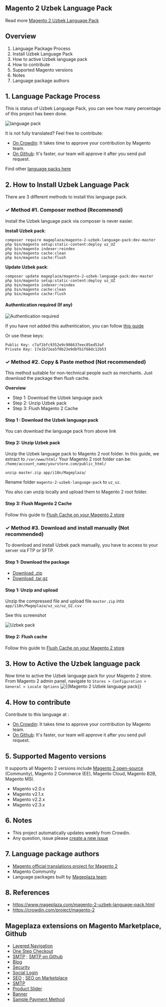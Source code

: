 ## Magento 2 Uzbek Language Pack



Read more [Magento 2 Uzbek Language Pack](https://www.mageplaza.com/magento-2-uzbek-language-pack.html)


## Overview

1. Language Package Process
2. Install Uzbek Language Pack
3. How to active Uzbek language pack
4. How to contribute
5. Supported Magento versions
6. Notes
7. Language package authors

## 1. Language Package Process

This is status of Uzbek Language Pack, you can see how many percentage of this project has been done.

![language pack](http://progressed.io/bar/22?title=translated)

It is not fully translated? Feel free to contribute:
- [On Crowdin](https://crowdin.com/project/magento-2): It takes time to approve your contribution by Magento team.
- [On Github](https://github.com/mageplaza/magento-2-uzbek-language-pack/blob/master/HOW-TO-CONTRIBUTE.md): It's faster, our team will approve it after you send pull request.


Find other [language packs here](https://www.mageplaza.com/kb/magento-2-language-pack/)

## 2. How to Install Uzbek Language Pack

There are 3 different methods to install this language pack.

### ✓ Method #1. Composer method (Recommend)
Install the Uzbek language pack via composer is never easier.

**Install Uzbek pack**:

```
composer require mageplaza/magento-2-uzbek-language-pack:dev-master
php bin/magento setup:static-content:deploy uz_UZ
php bin/magento indexer:reindex
php bin/magento cache:clean
php bin/magento cache:flush

```


**Update  Uzbek pack**:

```
composer update mageplaza/magento-2-uzbek-language-pack:dev-master
php bin/magento setup:static-content:deploy uz_UZ
php bin/magento indexer:reindex
php bin/magento cache:clean
php bin/magento cache:flush

```

#### Authentication required (If any)

![Authentication required](https://cdn.mageplaza.com/media/general/dmryiPk.png)

If you have not added this authentication, you can follow [this guide](http://devdocs.magento.com/guides/v2.0/install-gde/prereq/connect-auth.html)

Or use these keys:

```
Public Key: c7af1bfc9352e9c986637eec85ed53af
Private Key: 17e1b72ea5f0b23e9dbfb1f68dc12b53
```



### ✓ Method #2. Copy & Paste method (Not recommended)

This method suitable for non-technical people such as merchants. Just download the package then flush cache.

**Overview**

- Step 1: Download the Uzbek language pack
- Step 2: Unzip Uzbek pack
- Step 3: Flush Magento 2 Cache

#### Step 1 : Download the Uzbek language pack

You can download the language pack from above link

#### Step 2: Unzip Uzbek pack

Unzip the Uzbek language pack to Magento 2 root folder. In this guide, we extract to `/var/www/html/`
Your Magento 2 root folder can be: `/home/account_name/yourstore.com/public_html/`

```
unzip master.zip app/i18n/Mageplaza/
```

Rename folder `magento-2-uzbek-language-pack` to `uz_uz`.


You also can unzip locally and upload them to Magento 2 root folder.

#### Step 3: Flush Magento 2 Cache

Follow this guide to [Flush Cache on your Magento 2 store](https://www.mageplaza.com/kb/how-flush-enable-disable-cache.html)


### ✓ Method #3. Download and install manually (Not recommended)

To download and install Uzbek pack manually, you have to access to your server via FTP or SFTP.

#### Step 1: Download the package

- [Download .zip](https://github.com/mageplaza/magento-2-uzbek-language-pack/archive/master.zip)
- [Download .tar.gz](https://github.com/mageplaza/magento-2-uzbek-language-pack/tarball/master)

#### Step 1: Unzip and upload

Unzip the compressed file and upload file `master.zip` into `app/i18n/Mageplaza/uz_uz/uz_UZ.csv`

See this screenshot

![Uzbek pack](https://cdn3.mageplaza.com/media/general/language-pack.png)

#### Step 2: Flush cache

Follow this guide to [Flush Cache on your Magento 2 store](https://www.mageplaza.com/kb/how-flush-enable-disable-cache.html)


## 3. How to Active the Uzbek language pack 

Now time to active the Uzbek language pack for your Magento 2 store. From Magento 2 admin panel, navigate to `Stores > Configuration > General > Locale Options`
![{{Magento 2 Uzbek language pack}}](https://cdn.mageplaza.com/media/general/aPSUA0l.png)


## 4. How to contribute

Contribute to this language at :
- [On Crowdin](https://crowdin.com/project/magento-2): It takes time to approve your contribution by Magento team.
- [On Github](https://github.com/mageplaza/magento-2-uzbek-language-pack/blob/master/HOW-TO-CONTRIBUTE.md): It's faster, our team will approve it after you send pull request.


## 5. Supported Magento versions

It supports all Magento 2 versions include [Magento 2 open-source](https://www.mageplaza.com/download-magento/) (Community), Magento 2 Commerce (EE), Magento Cloud, Magento B2B, Magento MSI.


- Magento v2.0.x
- Magento v2.1.x
- Magento v2.2.x
- Magento v2.3.x



## 6. Notes 

- This project automatically updates weekly from Crowdin.
- Any question, issue please [create a new issue](https://github.com/mageplaza/magento-2-uzbek-language-pack/issues/new)

## 7. Language package authors

- [Magento official translations project for Magento 2](https://crowdin.com/project/magento-2)
- Magento Community
- Language packages built by [Mageplaza team](https://www.mageplaza.com/)


## 8. References 

- https://www.mageplaza.com/magento-2-uzbek-language-pack.html
- https://crowdin.com/project/magento-2



## Mageplaza extensions on Magento Marketplace, Github


- [Layered Navigation](https://marketplace.magento.com/mageplaza-layered-navigation-m2.html)
- [One Step Checkout](https://marketplace.magento.com/mageplaza-magento-2-one-step-checkout-extension.html)
- [SMTP](https://marketplace.magento.com/mageplaza-module-smtp.html) ; [SMTP on Github](https://github.com/mageplaza/magento-2-smtp)
- [Blog](https://github.com/mageplaza/magento-2-blog)
- [Security](https://marketplace.magento.com/mageplaza-module-security.html)
- [Social Login](https://github.com/mageplaza/magento-2-social-login)
- [SEO](https://github.com/mageplaza/magento-2-seo) ; [SEO on Marketplace](https://marketplace.magento.com/mageplaza-magento-2-seo-extension.html)
- [SMTP](https://github.com/mageplaza/magento-2-smtp)
- [Product Slider](https://github.com/mageplaza/magento-2-product-slider)
- [Banner](https://github.com/mageplaza/magento-2-banner-slider)
- [Sample Payment Method](https://github.com/mageplaza/magento-2-sample-payment-method)



